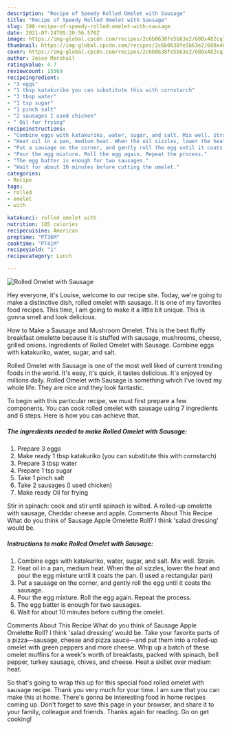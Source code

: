 ```yaml
---
description: "Recipe of Speedy Rolled Omelet with Sausage"
title: "Recipe of Speedy Rolled Omelet with Sausage"
slug: 398-recipe-of-speedy-rolled-omelet-with-sausage
date: 2021-07-24T05:20:56.576Z
image: https://img-global.cpcdn.com/recipes/2c6b0638fe5b63e2/680x482cq70/rolled-omelet-with-sausage-recipe-main-photo.jpg
thumbnail: https://img-global.cpcdn.com/recipes/2c6b0638fe5b63e2/680x482cq70/rolled-omelet-with-sausage-recipe-main-photo.jpg
cover: https://img-global.cpcdn.com/recipes/2c6b0638fe5b63e2/680x482cq70/rolled-omelet-with-sausage-recipe-main-photo.jpg
author: Jesse Marshall
ratingvalue: 4.7
reviewcount: 15569
recipeingredient:
- "3 eggs"
- "1 tbsp katakuriko you can substitute this with cornstarch"
- "3 tbsp water"
- "1 tsp sugar"
- "1 pinch salt"
- "2 sausages I used chicken"
- " Oil for frying"
recipeinstructions:
- "Combine eggs with katakuriko, water, sugar, and salt. Mix well. Strain."
- "Heat oil in a pan, medium heat. When the oil sizzles, lower the heat and pour the egg mixture until it coats the pan. (I used a rectangular pan)"
- "Put a sausage on the corner, and gently roll the egg until it coats the sausage."
- "Pour the egg mixture. Roll the egg again. Repeat the process."
- "The egg batter is enough for two sausages."
- "Wait for about 10 minutes before cutting the omelet."
categories:
- Recipe
tags:
- rolled
- omelet
- with

katakunci: rolled omelet with 
nutrition: 185 calories
recipecuisine: American
preptime: "PT36M"
cooktime: "PT41M"
recipeyield: "1"
recipecategory: Lunch

---
```



![Rolled Omelet with Sausage](https://img-global.cpcdn.com/recipes/2c6b0638fe5b63e2/680x482cq70/rolled-omelet-with-sausage-recipe-main-photo.jpg)

Hey everyone, it's Louise, welcome to our recipe site. Today, we're going to make a distinctive dish, rolled omelet with sausage. It is one of my favorites food recipes. This time, I am going to make it a little bit unique. This is gonna smell and look delicious.

How to Make a Sausage and Mushroom Omelet. This is the best fluffy breakfast omelette because it is stuffed with sausage, mushrooms, cheese, grilled onions. Ingredients of Rolled Omelet with Sausage. Combine eggs with katakuriko, water, sugar, and salt.

Rolled Omelet with Sausage is one of the most well liked of current trending foods in the world. It's easy, it's quick, it tastes delicious. It's enjoyed by millions daily. Rolled Omelet with Sausage is something which I've loved my whole life. They are nice and they look fantastic.


To begin with this particular recipe, we must first prepare a few components. You can cook rolled omelet with sausage using 7 ingredients and 6 steps. Here is how you can achieve that.

<!--inarticleads1-->

##### The ingredients needed to make Rolled Omelet with Sausage:

1. Prepare 3 eggs
1. Make ready 1 tbsp katakuriko (you can substitute this with cornstarch)
1. Prepare 3 tbsp water
1. Prepare 1 tsp sugar
1. Take 1 pinch salt
1. Take 2 sausages (I used chicken)
1. Make ready  Oil for frying


Stir in spinach: cook and stir until spinach is wilted. A rolled-up omelette with sausage, Cheddar cheese and apple. Comments About This Recipe What do you think of Sausage Apple Omelette Roll? I think &#39;salad dressing&#39; would be. 

<!--inarticleads2-->

##### Instructions to make Rolled Omelet with Sausage:

1. Combine eggs with katakuriko, water, sugar, and salt. Mix well. Strain.
1. Heat oil in a pan, medium heat. When the oil sizzles, lower the heat and pour the egg mixture until it coats the pan. (I used a rectangular pan)
1. Put a sausage on the corner, and gently roll the egg until it coats the sausage.
1. Pour the egg mixture. Roll the egg again. Repeat the process.
1. The egg batter is enough for two sausages.
1. Wait for about 10 minutes before cutting the omelet.


Comments About This Recipe What do you think of Sausage Apple Omelette Roll? I think &#39;salad dressing&#39; would be. Take your favorite parts of a pizza—sausage, cheese and pizza sauce—and put them into a rolled-up omelet with green peppers and more cheese. Whip up a batch of these omelet muffins for a week&#39;s worth of breakfasts, packed with spinach, bell pepper, turkey sausage, chives, and cheese. Heat a skillet over medium heat. 

So that's going to wrap this up for this special food rolled omelet with sausage recipe. Thank you very much for your time. I am sure that you can make this at home. There's gonna be interesting food in home recipes coming up. Don't forget to save this page in your browser, and share it to your family, colleague and friends. Thanks again for reading. Go on get cooking!
